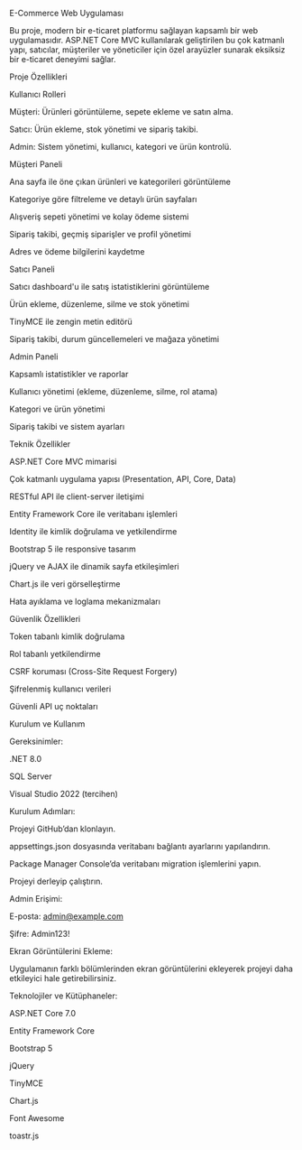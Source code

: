 E-Commerce Web Uygulaması

Bu proje, modern bir e-ticaret platformu sağlayan kapsamlı bir web uygulamasıdır. ASP.NET Core MVC kullanılarak geliştirilen bu çok katmanlı yapı, satıcılar, müşteriler ve yöneticiler için özel arayüzler sunarak eksiksiz bir e-ticaret deneyimi sağlar.

Proje Özellikleri

Kullanıcı Rolleri

Müşteri: Ürünleri görüntüleme, sepete ekleme ve satın alma.

Satıcı: Ürün ekleme, stok yönetimi ve sipariş takibi.

Admin: Sistem yönetimi, kullanıcı, kategori ve ürün kontrolü.

Müşteri Paneli

Ana sayfa ile öne çıkan ürünleri ve kategorileri görüntüleme

Kategoriye göre filtreleme ve detaylı ürün sayfaları

Alışveriş sepeti yönetimi ve kolay ödeme sistemi

Sipariş takibi, geçmiş siparişler ve profil yönetimi

Adres ve ödeme bilgilerini kaydetme

Satıcı Paneli

Satıcı dashboard'u ile satış istatistiklerini görüntüleme

Ürün ekleme, düzenleme, silme ve stok yönetimi

TinyMCE ile zengin metin editörü

Sipariş takibi, durum güncellemeleri ve mağaza yönetimi

Admin Paneli

Kapsamlı istatistikler ve raporlar

Kullanıcı yönetimi (ekleme, düzenleme, silme, rol atama)

Kategori ve ürün yönetimi

Sipariş takibi ve sistem ayarları

Teknik Özellikler

ASP.NET Core MVC mimarisi

Çok katmanlı uygulama yapısı (Presentation, API, Core, Data)

RESTful API ile client-server iletişimi

Entity Framework Core ile veritabanı işlemleri

Identity ile kimlik doğrulama ve yetkilendirme

Bootstrap 5 ile responsive tasarım

jQuery ve AJAX ile dinamik sayfa etkileşimleri

Chart.js ile veri görselleştirme

Hata ayıklama ve loglama mekanizmaları

Güvenlik Özellikleri

Token tabanlı kimlik doğrulama

Rol tabanlı yetkilendirme

CSRF koruması (Cross-Site Request Forgery)

Şifrelenmiş kullanıcı verileri

Güvenli API uç noktaları

Kurulum ve Kullanım

Gereksinimler:

.NET 8.0

SQL Server

Visual Studio 2022 (tercihen)

Kurulum Adımları:

Projeyi GitHub’dan klonlayın.

appsettings.json dosyasında veritabanı bağlantı ayarlarını yapılandırın.

Package Manager Console’da veritabanı migration işlemlerini yapın.

Projeyi derleyip çalıştırın.

Admin Erişimi:

E-posta: admin@example.com

Şifre: Admin123!

Ekran Görüntülerini Ekleme:

Uygulamanın farklı bölümlerinden ekran görüntülerini ekleyerek projeyi daha etkileyici hale getirebilirsiniz.

Teknolojiler ve Kütüphaneler:

ASP.NET Core 7.0

Entity Framework Core

Bootstrap 5

jQuery

TinyMCE

Chart.js

Font Awesome

toastr.js
